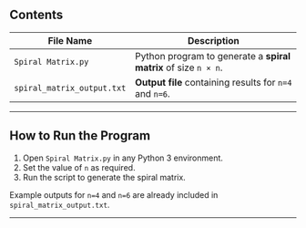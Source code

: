 ## **Contents**

| **File Name**              | **Description**                              |
|----------------------------|----------------------------------------------|
| `Spiral Matrix.py`         | Python program to generate a **spiral matrix** of size `n × n`. |
| `spiral_matrix_output.txt` | **Output file** containing results for `n=4` and `n=6`. |

---

## **How to Run the Program**

1. Open `Spiral Matrix.py` in any Python 3 environment.
2. Set the value of `n` as required.
3. Run the script to generate the spiral matrix.

Example outputs for `n=4` and `n=6` are already included in `spiral_matrix_output.txt`.

---
